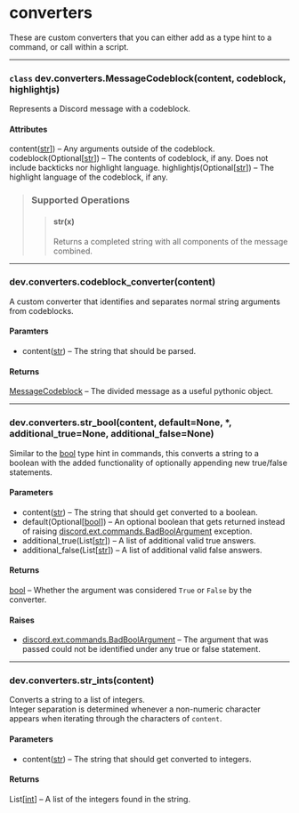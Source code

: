 # converters

These are custom converters that you can either add as a type hint to a command, or call within a script.

***

### `class` dev.converters.MessageCodeblock(content, codeblock, highlightjs)

Represents a Discord message with a codeblock.

#### Attributes
content([str](https://docs.python.org/3/library/stdtypes.html#str)]) – Any arguments outside of the codeblock.
codeblock(Optional[[str](https://docs.python.org/3/library/stdtypes.html#str)]) – The contents of codeblock, if any.
  Does not include backticks nor highlight language.
highlightjs(Optional[[str](https://docs.python.org/3/library/stdtypes.html#str)]) – The highlight language of the
  codeblock, if any.

> ### Supported Operations
>> #### str(x)
>> Returns a completed string with all components of the message combined.

***

### dev.converters.codeblock_converter(content)

A custom converter that identifies and separates normal string arguments from codeblocks.

#### Paramters
- content([str](https://docs.python.org/3/library/stdtypes.html#str)) – The string that should be parsed.

#### Returns
[MessageCodeblock](https://github.com/Lee-matod/dev/blob/main/docs/api/converters.md#class-devconvertersmessagecodeblockcontent-codeblock-highlightjs) –
  The divided message as a useful pythonic object.

***

### dev.converters.str_bool(content, default=None, *, additional_true=None, additional_false=None)

Similar to the [bool](https://docs.python.org/3/library/functions.html#bool) type hint in commands, this converts a
string to a boolean with the added functionality of optionally appending new true/false statements.

#### Parameters

- content([str](https://docs.python.org/3/library/stdtypes.html#str)) – The string that should get converted to a
  boolean.
- default(Optional[[bool](https://docs.python.org/3/library/functions.html#bool)]) – An optional boolean that gets
  returned instead of
  raising [discord.ext.commands.BadBoolArgument](https://discordpy.readthedocs.io/en/latest/ext/commands/api.html#discord.ext.commands.BadBoolArgument)
  exception.
- additional_true(List[[str](https://docs.python.org/3/library/stdtypes.html#str)]) – A list of additional valid true
  answers.
- additional_false(List[[str](https://docs.python.org/3/library/stdtypes.html#str)]) – A list of additional valid false
  answers.

#### Returns

[bool](https://docs.python.org/3/library/functions.html#bool) – Whether the argument was considered `True` or `False`
by the converter.

#### Raises

- [discord.ext.commands.BadBoolArgument](https://discordpy.readthedocs.io/en/latest/ext/commands/api.html#discord.ext.commands.BadBoolArgument)
  – The argument that was passed could not be identified under any true or false statement.

***

### dev.converters.str_ints(content)

Converts a string to a list of integers.  
Integer separation is determined whenever a non-numeric character appears when iterating through the characters of
`content`.

#### Parameters

- content([str](https://docs.python.org/3/library/stdtypes.html#str)) – The string that should get converted to
  integers.

#### Returns

List[[int](https://docs.python.org/3/library/functions.html#int)] – A list of the integers found in the string.
